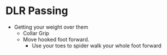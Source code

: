# DLR Passing

* Getting your weight over them
	* Collar Grip
	* Move hooked foot forward.
		* Use your toes to spider walk your whole foot forward 

